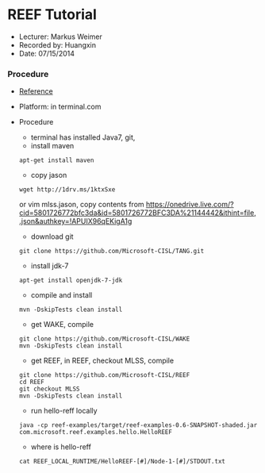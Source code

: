 REEF Tutorial
=============

* Lecturer: Markus Weimer
* Recorded by: Huangxin
* Date: 07/15/2014


### Procedure
- [Reference](https://github.com/Microsoft-CISL/REEF/wiki/How-to-download-and-compile-REEF)
- Platform: in terminal.com
- Procedure
	- terminal has installed  Java7, git,
	- install maven
	```
	apt-get install maven
	```
		
	- copy jason
	```
	wget http://1drv.ms/1ktxSxe
	```
	or vim mlss.jason, copy contents from https://onedrive.live.com/?cid=5801726772bfc3da&id=5801726772BFC3DA%21144442&ithint=file,.json&authkey=!APUIX96qEKigA1g
	
	- download git
	```
	git clone https://github.com/Microsoft-CISL/TANG.git   
	```
	
	- install jdk-7
	```
	apt-get install openjdk-7-jdk   
	```
	
	- compile and install 
	```
	mvn -DskipTests clean install
	```
	
	
	- get WAKE, compile
	```
	git clone https://github.com/Microsoft-CISL/WAKE 
	mvn -DskipTests clean install	 
	```
	- get REEF, in REEF, checkout MLSS, compile
	```
	git clone https://github.com/Microsoft-CISL/REEF
	cd REEF
	git checkout MLSS
	mvn -DskipTests clean install	
	```
	- run hello-reff locally
	```
	java -cp reef-examples/target/reef-examples-0.6-SNAPSHOT-shaded.jar com.microsoft.reef.examples.hello.HelloREEF
	```
	- where is hello-reff
	```
	cat REEF_LOCAL_RUNTIME/HelloREEF-[#]/Node-1-[#]/STDOUT.txt
	```
	
